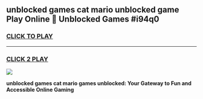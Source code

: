 
## unblocked games cat mario unblocked game Play Online 👋 Unblocked Games #i94q0
<h3>
<a href="https://premium.freeplayer.one?title=unblocked_games_cat_mario&ref=21F">CLICK TO PLAY</a></h3>
<hr>

<h3>
<a href="https://premium.freeplayer.one?title=unblocked_games_cat_mario&ref=21F">CLICK 2 PLAY</a>
  
</h3>

<a href="https://premium.freeplayer.one?title=unblocked_games_cat_mario&ref=21F/"><img src="https://clearcache.store/games.png"></a>


**unblocked games cat mario games unblocked: Your Gateway to Fun and Accessible Online Gaming**
